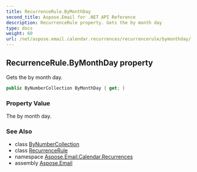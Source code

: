 ```yaml
---
title: RecurrenceRule.ByMonthDay
second_title: Aspose.Email for .NET API Reference
description: RecurrenceRule property. Gets the by month day
type: docs
weight: 60
url: /net/aspose.email.calendar.recurrences/recurrencerule/bymonthday/
---
```

## RecurrenceRule.ByMonthDay property

Gets the by month day.

```csharp
public ByNumberCollection ByMonthDay { get; }
```

### Property Value

The by month day.

### See Also

* class [ByNumberCollection](../../bynumbercollection/)
* class [RecurrenceRule](../)
* namespace [Aspose.Email.Calendar.Recurrences](../../recurrencerule/)
* assembly [Aspose.Email](../../../)


